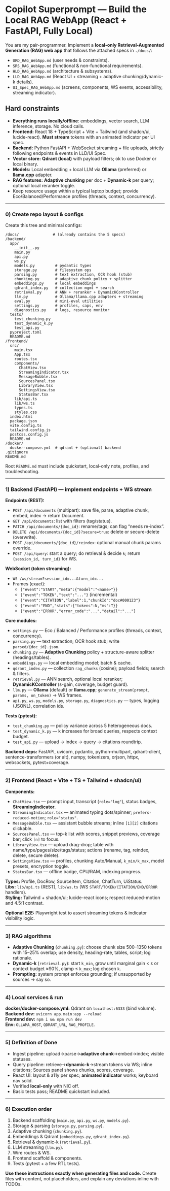 # Copilot Superprompt — Build the Local RAG WebApp (React + FastAPI, Fully Local)

You are my pair-programmer. Implement a **local-only Retrieval-Augmented Generation (RAG) web app** that follows the attached specs in `./docs/`:

- `URD_RAG_WebApp.md` (user needs & constraints).  
- `SRS_RAG_WebApp.md` (functional & non-functional requirements).  
- `HLD_RAG_WebApp.md` (architecture & subsystems).  
- `LLD_RAG_WebApp.md` (React UI + streaming + adaptive chunking/dynamic-k details).  
- `UI_Spec_RAG_WebApp.md` (screens, components, WS events, accessibility, streaming indicator).  

## Hard constraints
- **Everything runs locally/offline**: embeddings, vector search, LLM inference, storage. No cloud calls.
- **Frontend:** React 18 + TypeScript + Vite + Tailwind (and shadcn/ui, lucide-react). **Must stream** tokens with an animated indicator per UI spec.
- **Backend:** Python FastAPI + WebSocket streaming + file uploads, strictly following endpoints & events in LLD/UI Spec.
- **Vector store:** **Qdrant (local)** with payload filters; ok to use Docker or local binary.
- **Models:** Local embedding + local LLM via **Ollama** (preferred) or **llama.cpp** adapter.
- **RAG features:** **Adaptive chunking** per doc + **Dynamic-k** per query; optional local reranker toggle.
- Keep resource usage within a typical laptop budget; provide Eco/Balanced/Performance profiles (threads, context, concurrency).

---

### 0) Create repo layout & configs
Create this tree and minimal configs:

```
/docs/               # (already contains the 5 specs)
/backend/
  app/
    __init__.py
    main.py
    api.py
    ws.py
    models.py         # pydantic types
    storage.py        # filesystem ops
    parsing.py        # text extraction, OCR hook (stub)
    chunking.py       # adaptive chunk policy + splitter
    embeddings.py     # local embeddings
    qdrant_index.py   # collection mgmt + search
    retrieval.py      # ANN + reranker + DynamicKController
    llm.py            # Ollama/llama.cpp adapters + streaming
    eval.py           # mini-eval utilities
    settings.py       # profiles, caps, env
    diagnostics.py    # logs, resource monitor
  tests/
    test_chunking.py
    test_dynamic_k.py
    test_api.py
  pyproject.toml
  README.md
/frontend/
  src/
    main.tsx
    App.tsx
    routes.tsx
    components/
      ChatView.tsx
      StreamingIndicator.tsx
      MessageBubble.tsx
      SourcesPanel.tsx
      LibraryView.tsx
      SettingsView.tsx
      StatusBar.tsx
    lib/api.ts
    lib/ws.ts
    types.ts
    styles.css
  index.html
  package.json
  vite.config.ts
  tailwind.config.js
  postcss.config.js
  README.md
/docker/
  docker-compose.yml  # qdrant + (optional) backend
.gitignore
README.md
```

Root `README.md` must include quickstart, local-only note, profiles, and troubleshooting.

---

### 1) Backend (FastAPI) — implement endpoints + WS stream

**Endpoints (REST):**
- `POST /api/documents` (multipart): save file, parse, adaptive chunk, embed, index → return Document.
- `GET /api/documents`: list with filters (tag/status).
- `PATCH /api/documents/{doc_id}`: rename/tags; can flag “needs re-index”.
- `DELETE /api/documents/{doc_id}?secure=true`: delete or secure-delete (overwrite).
- `POST /api/documents/{doc_id}/reindex`: optional manual chunk params override.
- `POST /api/query`: start a query; do retrieval & decide `k`; return `{session_id, turn_id}` for WS.

**WebSocket (token streaming):**
- `WS /ws/stream?session_id=...&turn_id=...`
- Frames (exact):
  - `{"event":"START","meta":{"model":"<name>"}}`
  - `{"event":"TOKEN","text":"..."}` (incremental)
  - `{"event":"CITATION","label":1,"chunkId":"doc#000123"}`
  - `{"event":"END","stats":{"tokens":N,"ms":T}}`
  - `{"event":"ERROR","error_code":"...","detail":"..."}`

**Core modules:**
- `settings.py` — Eco / Balanced / Performance profiles (threads, context, concurrency).
- `parsing.py` — text extraction; OCR hook stub; write `parsed/{doc_id}.json`.
- `chunking.py` — **Adaptive Chunking** policy + structure-aware splitter (headings/tables).
- `embeddings.py` — local embedding model; batch & cache.
- `qdrant_index.py` — collection `rag_chunks` (cosine); payload fields; search & filters.
- `retrieval.py` — ANN search, optional local reranker; **DynamicKController** (ε-gain, coverage, budget guard).
- `llm.py` — **Ollama** (default) or **llama.cpp**; `generate_stream(prompt, params, on_token)` → WS frames.
- `api.py`, `ws.py`, `models.py`, `storage.py`, `diagnostics.py` — types, logging (JSONL), correlation ids.

**Tests (pytest):**
- `test_chunking.py` — policy variance across 5 heterogeneous docs.
- `test_dynamic_k.py` — k increases for broad queries, respects context budget.
- `test_api.py` — upload → index → query → citations roundtrip.

**Backend deps:** FastAPI, uvicorn, pydantic, python-multipart, qdrant-client, sentence-transformers (or alt), numpy, tokenizers, orjson, httpx, websockets, pytest+coverage.

---

### 2) Frontend (React + Vite + TS + Tailwind + shadcn/ui)

**Components:**
- `ChatView.tsx` — prompt input, transcript (`role="log"`), status badges, **StreamingIndicator**.
- `StreamingIndicator.tsx` — animated typing dots/spinner; `prefers-reduced-motion`; `role="status"`.
- `MessageBubble.tsx` — assistant bubble streams; inline `[1][2]` citations clickable.
- `SourcesPanel.tsx` — top-k list with scores, snippet previews, coverage bar; click `[n]` to focus.
- `LibraryView.tsx` — upload drag-drop; table with name/type/pages/size/tags/status; actions (rename, tag, reindex, delete, secure delete).
- `SettingsView.tsx` — profiles, chunking Auto/Manual, `k_min/k_max`, model presets, encryption toggle.
- `StatusBar.tsx` — offline badge, CPU/RAM, indexing progress.

**Types:** Profile, DocRow, SourceItem, Citation, ChatTurn, UiStatus.  
**Libs:** `lib/api.ts` (REST), `lib/ws.ts` (WS `START/TOKEN/CITATION/END/ERROR` handlers).  
**Styling:** Tailwind + shadcn/ui; lucide-react icons; respect reduced-motion and 4.5:1 contrast.

**Optional E2E:** Playwright test to assert streaming tokens & indicator visibility logic.

---

### 3) RAG algorithms

- **Adaptive Chunking** (`chunking.py`): choose chunk size 500–1350 tokens with 15–25% overlap; use density, heading-rate, tables, script; log rationale.
- **Dynamic-k** (`retrieval.py`): start `k_min`, grow until marginal gain < ε or context budget ≈90%, clamp ≤ `k_max`; log chosen `k`.
- **Prompting:** system prompt enforces grounding; if unsupported by sources → say so.

---

### 4) Local services & run

**docker/docker-compose.yml:** Qdrant on `localhost:6333` (bind volume).  
**Backend dev:** `uvicorn app.main:app --reload`  
**Frontend dev:** `npm i && npm run dev`  
**Env:** `OLLAMA_HOST`, `QDRANT_URL`, `RAG_PROFILE`.

---

### 5) Definition of Done

- Ingest pipeline: upload→parse→**adaptive chunk**→embed→index; visible statuses.  
- Query pipeline: retrieve→**dynamic-k**→stream tokens via WS; inline citations; Sources panel shows chunks, scores, coverage.  
- React UI: layout & a11y per spec; **animated indicator** works; keyboard nav solid.  
- Verified **local-only** with NIC off.  
- Basic tests pass; README quickstart included.

---

### 6) Execution order

1. Backend scaffolding (`main.py`, `api.py`, `ws.py`, `models.py`).  
2. Storage & parsing (`storage.py`, `parsing.py`).  
3. Adaptive chunking (`chunking.py`).  
4. Embeddings & Qdrant (`embeddings.py`, `qdrant_index.py`).  
5. Retrieval & dynamic-k (`retrieval.py`).  
6. LLM streaming (`llm.py`).  
7. Wire routes & WS.  
8. Frontend scaffold & components.  
9. Tests (pytest + a few RTL tests).

**Use these instructions exactly when generating files and code.** Create files with content, not placeholders, and explain any deviations inline with TODOs.
